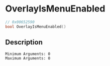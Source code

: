 # OverlayIsMenuEnabled
```c
// 0x00652590
bool OverlayIsMenuEnabled()
```
## Description
```
Minimum Arguments: 0
Maximum Arguments: 0
```
